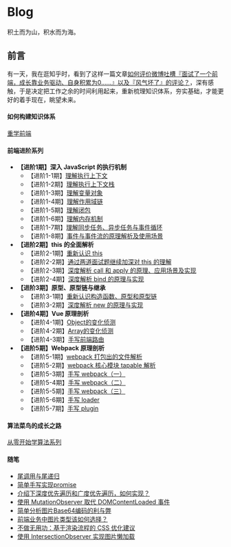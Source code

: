 # Blog
积土而为山，积水而为海。

## 前言

有一天，我在逛知乎时，看到了这样一篇文章[如何评价微博吐槽『面试了一个前端，成长靠业务驱动、自身积累为0……』以及『风气坏了』的评论？](https://www.zhihu.com/question/55861090)，深有感触，于是决定把工作之余的时间利用起来，重新梳理知识体系，夯实基础，才能更好的着手现在，眺望未来。

#### 如何构建知识体系

[重学前端](https://github.com/sunbigshan/Blog/tree/master/%E9%87%8D%E5%AD%A6%E5%89%8D%E7%AB%AF)

#### 前端进阶系列

- **【进阶1期】深入 JavaScript 的执行机制**
  - 【进阶1-1期】[理解执行上下文](https://github.com/sunbigshan/Blog/issues/4)
  - 【进阶1-2期】[理解执行上下文栈](https://github.com/sunbigshan/Blog/issues/5)
  - 【进阶1-3期】[理解变量对象](https://github.com/sunbigshan/Blog/issues/6)
  - 【进阶1-4期】[理解作用域链](https://github.com/sunbigshan/Blog/issues/7)
  - 【进阶1-5期】[理解闭包](https://github.com/sunbigshan/Blog/issues/9)
  - 【进阶1-6期】[理解内存机制](https://github.com/sunbigshan/Blog/issues/11)
  - 【进阶1-7期】[理解同步任务、异步任务与事件循环](https://github.com/sunbigshan/Blog/issues/12)
  - 【进阶1-8期】[事件与事件流的原理解析及使用场景](https://github.com/sunbigshan/Blog/issues/18)
- **【进阶2期】this 的全面解析**
  - 【进阶2-1期】[重新认识 this](https://github.com/sunbigshan/Blog/issues/10)
  - 【进阶2-2期】[通过两道面试题继续加深对 this 的理解](https://github.com/sunbigshan/Blog/issues/14)
  - 【进阶2-3期】[深度解析 call 和 apply 的原理、应用场景及实现](https://github.com/sunbigshan/Blog/issues/15)
  - 【进阶2-4期】[深度解析 bind 的原理与实现](https://github.com/sunbigshan/Blog/issues/16)
- **【进阶3期】原型、原型链与继承**
  - 【进阶3-1期】[重新认识构造函数、原型和原型链](https://github.com/sunbigshan/Blog/issues/19)
  - 【进阶3-2期】[深度解析 new 的原理与实现](https://github.com/sunbigshan/Blog/issues/17)
- **【进阶4期】Vue 原理剖析**
  - 【进阶4-1期】[Object的变化侦测](https://github.com/sunbigshan/Blog/issues/21)
  - 【进阶4-2期】[Array的变化侦测](https://github.com/sunbigshan/Blog/issues/22)
  - 【进阶4-3期】[手写前端路由](https://github.com/sunbigshan/Blog/issues/54)
- **【进阶5期】Webpack 原理剖析**
  - 【进阶5-1期】[webpack 打包出的文件解析](https://github.com/sunbigshan/Blog/issues/44)
  - 【进阶5-2期】[webpack 核心模块 tapable 解析](https://github.com/sunbigshan/Blog/issues/45)
  - 【进阶5-3期】[手写 webpack（一）](https://github.com/sunbigshan/Blog/issues/46)
  - 【进阶5-4期】[手写 webpack（二）](https://github.com/sunbigshan/Blog/issues/47)
  - 【进阶5-5期】[手写 webpack（三）](https://github.com/sunbigshan/Blog/issues/48)
  - 【进阶5-6期】[手写 loader](https://github.com/sunbigshan/Blog/issues/49)
  - 【进阶5-7期】[手写 plugin](https://github.com/sunbigshan/Blog/issues/50)
  


#### 算法菜鸟的成长之路
[从零开始学算法系列](https://github.com/sunbigshan/learnAlgorithm)

#### 随笔

- [尾调用与尾递归](https://github.com/sunbigshan/Blog/issues/20)
- [简单手写实现promise](https://github.com/sunbigshan/Blog/issues/23)
- [介绍下深度优先遍历和广度优先遍历，如何实现？](https://github.com/sunbigshan/Blog/issues/38)
- [使用 MutationObserver 取代 DOMContentLoaded 事件](https://github.com/sunbigshan/Blog/issues/42)
- [简单分析图片Base64编码的利与弊](https://github.com/sunbigshan/Blog/issues/43)
- [前端业务中图片类型该如何选择？](https://github.com/sunbigshan/Blog/issues/55)
- [不做无用功：基于渲染流程的 CSS 优化建议](https://github.com/sunbigshan/Blog/issues/56)
- [使用 IntersectionObserver 实现图片懒加载](https://github.com/sunbigshan/Blog/issues/57)
